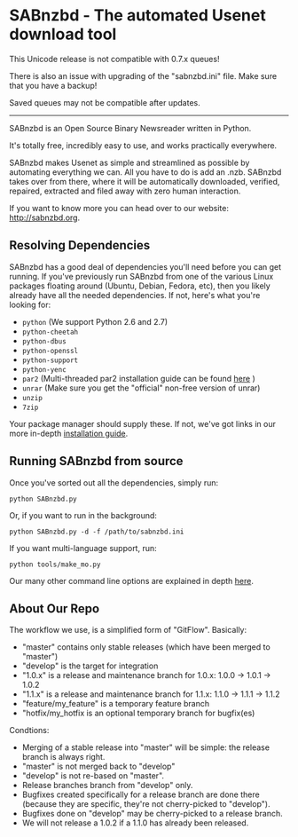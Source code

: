 SABnzbd - The automated Usenet download tool
============================================

This Unicode release is not compatible with 0.7.x queues!

There is also an issue with upgrading of the "sabnzbd.ini" file.
Make sure that you have a backup!

Saved queues may not be compatible after updates.

----

SABnzbd is an Open Source Binary Newsreader written in Python.

It's totally free, incredibly easy to use, and works practically everywhere.

SABnzbd makes Usenet as simple and streamlined as possible by automating everything we can. All you have to do is add an .nzb. SABnzbd takes over from there, where it will be automatically downloaded, verified, repaired, extracted and filed away with zero human interaction.

If you want to know more you can head over to our website: http://sabnzbd.org.

## Resolving Dependencies

SABnzbd has a good deal of dependencies you'll need before you can get running. If you've previously run SABnzbd from one of the various Linux packages floating around (Ubuntu, Debian, Fedora, etc), then you likely already have all the needed dependencies. If not, here's what you're looking for:

- `python` (We support Python 2.6 and 2.7)
- `python-cheetah`
- `python-dbus`
- `python-openssl`
- `python-support`
- `python-yenc`
- `par2` (Multi-threaded par2 installation guide can be found [here](https://forums.sabnzbd.org/viewtopic.php?f=16&t=18793#p99702) )
- `unrar` (Make sure you get the "official" non-free version of unrar)
- `unzip`
- `7zip`

Your package manager should supply these. If not, we've got links in our more in-depth [installation guide](https://github.com/sabnzbd/sabnzbd/blob/master/INSTALL.txt).

## Running SABnzbd from source

Once you've sorted out all the dependencies, simply run:

```
python SABnzbd.py
```

Or, if you want to run in the background:

```
python SABnzbd.py -d -f /path/to/sabnzbd.ini
```

If you want multi-language support, run:

```
python tools/make_mo.py
```

Our many other command line options are explained in depth [here](http://wiki.sabnzbd.org/command-line-parameters).

## About Our Repo

The workflow we use, is a simplified form of "GitFlow".
Basically:
- "master" contains only stable releases (which have been merged to "master")
- "develop" is the target for integration
- "1.0.x" is a release and maintenance branch for 1.0.x: 1.0.0 -> 1.0.1 -> 1.0.2
- "1.1.x" is a release and maintenance branch for 1.1.x: 1.1.0 -> 1.1.1 -> 1.1.2
- "feature/my_feature" is a temporary feature branch
- "hotfix/my_hotfix is an optional temporary branch for bugfix(es)

Condtions:
- Merging of a stable release into "master" will be simple: the release branch is always right.
- "master" is not merged back to "develop"
- "develop" is not re-based on "master".
- Release branches branch from "develop" only.
- Bugfixes created specifically for a release branch are done there (because they are specific, they're not cherry-picked to "develop").
- Bugfixes done on "develop" may be cherry-picked to a release branch.
- We will not release a 1.0.2 if a 1.1.0 has already been released.
